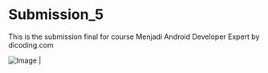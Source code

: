 # Submission_5
This is the submission final for course Menjadi Android Developer Expert by dicoding.com

![Image](https://drive.google.com/open?id=1BKdohx-1_3kUT9uUX4FQEUKMYvwDWU-4) | 
